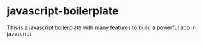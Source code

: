 # javascript-boilerplate
This is a javascript boilerplate with many features to build a powerful app in javascript
